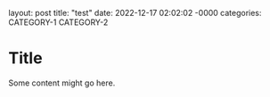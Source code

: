 layout: post
title: "test"
date: 2022-12-17 02:02:02 -0000
categories: CATEGORY-1 CATEGORY-2

# Title

Some content might go here.
